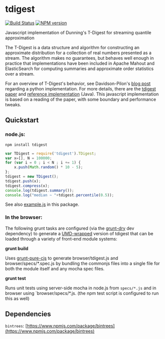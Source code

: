 tdigest
============
[![Build Status](https://travis-ci.org/welch/tdigest.svg?branch=master)](https://travis-ci.org/welch/tdigest) [![NPM version](http://img.shields.io/npm/v/tdigest.svg)](https://www.npmjs.org/package/tdigest)

Javascript implementation of Dunning's T-Digest for streaming quantile approximation

The T-Digest is a data structure and algorithm for constructing an
approximate distribution for a collection of real numbers presented as a
stream. The algorithm makes no guarantees, but behaves well enough in
practice that implementations have been included in Apache Mahout and
ElasticSearch for computing summaries and approximate order
statistics over a stream.

For an overview of T-Digest's behavior, see Davidson-Pilon's
[blog post](http://dataorigami.net/blogs/napkin-folding/19055451-percentile-and-quantile-estimation-of-big-data-the-t-digest) regarding a python implementation. For more details,
there are the [tdigest paper](https://github.com/tdunning/t-digest/blob/master/docs/t-digest-paper/histo.pdf) and [reference implementation](https://github.com/tdunning/t-digest) (Java).
This javascript implementation is based on a reading of the paper,
with some boundary and performance tweaks.

Quickstart
------------

### node.js:

```
npm install tdigest
```

```javascript
var TDigest = require('tdigest').TDigest;
var x=[], N = 100000;
for (var i = 0 ; i < N ; i += 1) {
    x.push(Math.random() * 10 - 5);
};
tdigest = new TDigest();
tdigest.push(x);
tdigest.compress(x);
console.log(tdigest.summary());
console.log("median ~ "+tdigest.percentile(0.5));
```

See also [example.js](https://github.com/welch/tdigest/blob/master/example.js) in this package.

### In the browser:

The following grunt tasks are configured (via the [grunt-dry](https://www.npmjs.com/package/grunt-dry) dev dependency) to generate
a [UMD-wrapped](https://github.com/umdjs/umd) version of tdigest that can be loaded through a variety of front-end
module systems:

**grunt build**

Uses [grunt-pure-cjs](https://github.com/RReverser/grunt-pure-cjs) to generate browser/tdigest.js and browser/specs/*.spec.js by bundling the commonjs files into a single file for both the module itself and any mocha spec files.

**grunt test**

Runs unit tests using server-side mocha in node.js from `specs/*.js` and in browser using `browser/specs/*.js.
(the npm test script is configured to run this as well)

## Dependencies
`bintrees`: [https://www.npmjs.com/package/bintrees](https://www.npmjs.com/package/bintrees)



